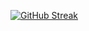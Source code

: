 [![GitHub Streak](http://github-readme-streak-stats.herokuapp.com?user=mvsnunes&theme=nord&hide_border=true&date_format=j%20M%5B%20Y%5D)](https://git.io/streak-stats)